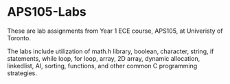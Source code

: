 # APS105-Labs
These are lab assignments from Year 1 ECE course, APS105, at Univeristy of Toronto.

The labs include utilization of math.h library, boolean, character, string, if statements, while loop, for loop, 
array, 2D array, dynamic allocation, linkedlist, AI, sorting, functions, and other common C programming strategies.
